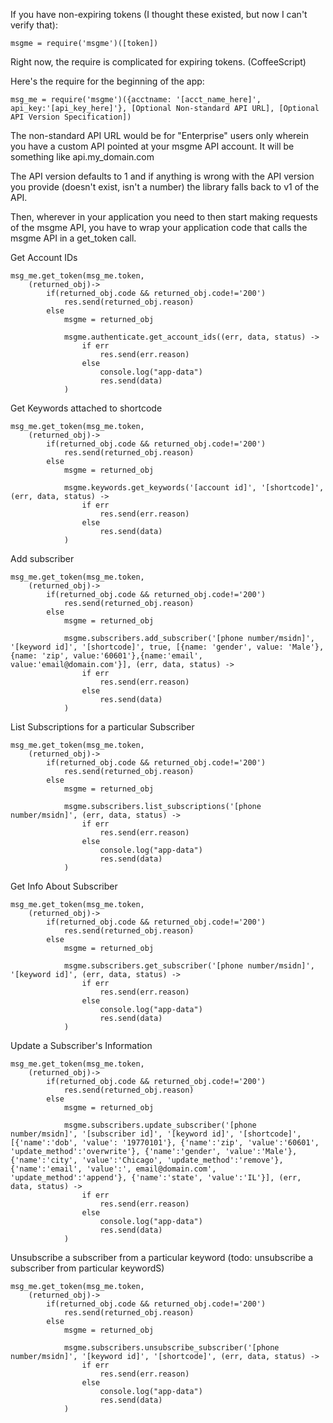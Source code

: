 If you have non-expiring tokens (I thought these existed, but now I can't verify that):

```
msgme = require('msgme')([token])
```


Right now, the require is complicated for expiring tokens. (CoffeeScript)

Here's the require for the beginning of the app:

```
msg_me = require('msgme')({acctname: '[acct_name_here]', api_key:'[api_key_here]'}, [Optional Non-standard API URL], [Optional API Version Specification])
```

The non-standard API URL would be for "Enterprise" users only wherein you have a custom API pointed at your msgme API account. It will be something like api.my_domain.com

The API version defaults to 1 and if anything is wrong with the API version you provide (doesn't exist, isn't a number) the library falls back to v1 of the API.

Then, wherever in your application you need to then start making requests of the msgme API, you have to wrap your application code that calls the msgme API in a get_token call.

Get Account IDs

```
msg_me.get_token(msg_me.token,
	(returned_obj)->
		if(returned_obj.code && returned_obj.code!='200')
			res.send(returned_obj.reason)
		else
			msgme = returned_obj
			
			msgme.authenticate.get_account_ids((err, data, status) ->
				if err
					res.send(err.reason)
				else
					console.log("app-data")
					res.send(data)
			)
```

Get Keywords attached to shortcode

```
msg_me.get_token(msg_me.token,
	(returned_obj)->
		if(returned_obj.code && returned_obj.code!='200')
			res.send(returned_obj.reason)
		else
			msgme = returned_obj
			
			msgme.keywords.get_keywords('[account id]', '[shortcode]', (err, data, status) ->
				if err
					res.send(err.reason)
				else
					res.send(data)
			)
```

Add subscriber

```
msg_me.get_token(msg_me.token,
	(returned_obj)->
		if(returned_obj.code && returned_obj.code!='200')
			res.send(returned_obj.reason)
		else
			msgme = returned_obj
			
			msgme.subscribers.add_subscriber('[phone number/msidn]', '[keyword id]', '[shortcode]', true, [{name: 'gender', value: 'Male'},{name: 'zip', value:'60601'},{name:'email', value:'email@domain.com'}], (err, data, status) ->
				if err
					res.send(err.reason)
				else
					res.send(data)
			)
```

List Subscriptions for a particular Subscriber

```
msg_me.get_token(msg_me.token,
	(returned_obj)->
		if(returned_obj.code && returned_obj.code!='200')
			res.send(returned_obj.reason)
		else
			msgme = returned_obj
			
			msgme.subscribers.list_subscriptions('[phone number/msidn]', (err, data, status) ->
				if err
					res.send(err.reason)
				else
					console.log("app-data")
					res.send(data)
			)
```

Get Info About Subscriber

```
msg_me.get_token(msg_me.token,
	(returned_obj)->
		if(returned_obj.code && returned_obj.code!='200')
			res.send(returned_obj.reason)
		else
			msgme = returned_obj
			
			msgme.subscribers.get_subscriber('[phone number/msidn]', '[keyword id]', (err, data, status) ->
				if err
					res.send(err.reason)
				else
					console.log("app-data")
					res.send(data)
			)
```

Update a Subscriber's Information

```
msg_me.get_token(msg_me.token,
	(returned_obj)->
		if(returned_obj.code && returned_obj.code!='200')
			res.send(returned_obj.reason)
		else
			msgme = returned_obj
			
			msgme.subscribers.update_subscriber('[phone number/msidn]', '[subscriber id]', '[keyword id]', '[shortcode]', [{'name':'dob', 'value': '19770101'}, {'name':'zip', 'value':'60601', 'update_method':'overwrite'}, {'name':'gender', 'value':'Male'}, {'name':'city', 'value':'Chicago', 'update_method':'remove'}, {'name':'email', 'value':', email@domain.com', 'update_method':'append'}, {'name':'state', 'value':'IL'}], (err, data, status) ->
				if err
					res.send(err.reason)
				else
					console.log("app-data")
					res.send(data)
			)
```

Unsubscribe a subscriber from a particular keyword (todo: unsubscribe a subscriber from particular keywordS)

```
msg_me.get_token(msg_me.token,
	(returned_obj)->
		if(returned_obj.code && returned_obj.code!='200')
			res.send(returned_obj.reason)
		else
			msgme = returned_obj
			
			msgme.subscribers.unsubscribe_subscriber('[phone number/msidn]', '[keyword id]', '[shortcode]', (err, data, status) ->
				if err
					res.send(err.reason)
				else
					console.log("app-data")
					res.send(data)
			)
```